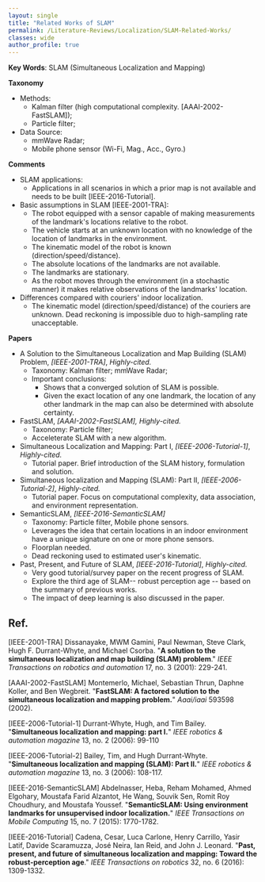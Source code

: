 ```yaml
---
layout: single
title: "Related Works of SLAM"
permalink: /Literature-Reviews/Localization/SLAM-Related-Works/
classes: wide
author_profile: true
---
```


**Key Words**: SLAM (Simultaneous Localization and Mapping)

**Taxonomy**

* Methods: 
  * Kalman filter (high computational complexity. [AAAI-2002-FastSLAM]);
  * Particle filter;
* Data Source: 
  * mmWave Radar;
  * Mobile phone sensor (Wi-Fi, Mag., Acc., Gyro.)

**Comments**

* SLAM applications:
  * Applications in all scenarios in which a prior map is not available and needs to be built [IEEE-2016-Tutorial].
* Basic assumptions in SLAM [IEEE-2001-TRA]:
  * The robot equipped with a sensor capable of making measurements of the landmark's locations relative to the robot.
  * The vehicle starts at an unknown location with no knowledge of the location of landmarks in the environment.
  * The kinematic model of the robot is known (direction/speed/distance).
  * The absolute locations of the landmarks are not available.
  * The landmarks are stationary.
  * As the robot moves through the environment (in a stochastic manner) it makes relative observations of the landmarks' location.
* Differences compared with couriers' indoor localization.
  * The kinematic model (direction/speed/distance) of the couriers are unknown. Dead reckoning is impossible duo to high-sampling rate unacceptable.

**Papers**

* A Solution to the Simultaneous Localization and Map Building (SLAM) Problem, *[IEEE-2001-TRA]*, *Highly-cited.* 
  * Taxonomy: Kalman filter; mmWave Radar;
  * Important conclusions:
    * Shows that a converged solution of SLAM is possible.
    * Given the exact location of any one landmark, the location of any other landmark in the map can also be determined with absolute certainty.
* FastSLAM, *[AAAI-2002-FastSLAM],* *Highly-cited.* 
  * Taxonomy: Particle filter;
  * Acceleterate SLAM with a new algorithm.
* Simultaneous Localization and Mapping: Part I, *[IEEE-2006-Tutorial-1]*, *Highly-cited.* 
  * Tutorial paper. Brief introduction of the SLAM history, formulation and solution.
* Simultaneous localization and Mapping (SLAM): Part II, *[IEEE-2006-Tutorial-2]*, *Highly-cited.* 
  * Tutorial paper. Focus on computational complexity, data association, and environment representation.
* SemanticSLAM, *[IEEE-2016-SemanticSLAM]*
  * Taxonomy: Particle filter, Mobile phone sensors.
  * Leverages the idea that certain locations in an indoor environment have a unique signature on one or more phone sensors.
  * Floorplan needed. 
  * Dead reckoning used to estimated user's kinematic.
* Past, Present, and Future of SLAM, *[IEEE-2016-Tutorial]*, *Highly-cited.* 
  * Very good tutorial/survey paper on the recent progress of SLAM. 
  * Explore the third age of SLAM-- robust perception age -- based on the summary of previous works.
  * The impact of deep learning is also discussed in the paper.

## Ref.

[IEEE-2001-TRA] Dissanayake, MWM Gamini, Paul Newman, Steve Clark, Hugh F. Durrant-Whyte, and Michael Csorba. "**A solution to the simultaneous localization and map building (SLAM) problem**." *IEEE Transactions on robotics and automation* 17, no. 3 (2001): 229-241.

[AAAI-2002-FastSLAM] Montemerlo, Michael, Sebastian Thrun, Daphne Koller, and Ben Wegbreit. "**FastSLAM: A factored solution to the simultaneous localization and mapping problem.**" *Aaai/iaai* 593598 (2002).

[IEEE-2006-Tutorial-1] Durrant-Whyte, Hugh, and Tim Bailey. "**Simultaneous localization and mapping: part I.**" *IEEE robotics & automation magazine* 13, no. 2 (2006): 99-110

[IEEE-2006-Tutorial-2] Bailey, Tim, and Hugh Durrant-Whyte. "**Simultaneous localization and mapping (SLAM): Part II.**" *IEEE robotics & automation magazine* 13, no. 3 (2006): 108-117.

[IEEE-2016-SemanticSLAM] Abdelnasser, Heba, Reham Mohamed, Ahmed Elgohary, Moustafa Farid Alzantot, He Wang, Souvik Sen, Romit Roy Choudhury, and Moustafa Youssef. "**SemanticSLAM: Using environment landmarks for unsupervised indoor localization.**" *IEEE Transactions on Mobile Computing* 15, no. 7 (2015): 1770-1782.

[IEEE-2016-Tutorial] Cadena, Cesar, Luca Carlone, Henry Carrillo, Yasir Latif, Davide Scaramuzza, José Neira, Ian Reid, and John J. Leonard. "**Past, present, and future of simultaneous localization and mapping: Toward the robust-perception age**." *IEEE Transactions on robotics* 32, no. 6 (2016): 1309-1332.





